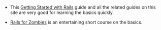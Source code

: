 - This [Getting Started with Rails](http://guides.rubyonrails.org/getting_started.html) guide and all the related guides on this site are very good for learning the basics quickly.

- [Rails for Zombies](http://railsforzombies.org/) is an entertaining short course on the basics.
